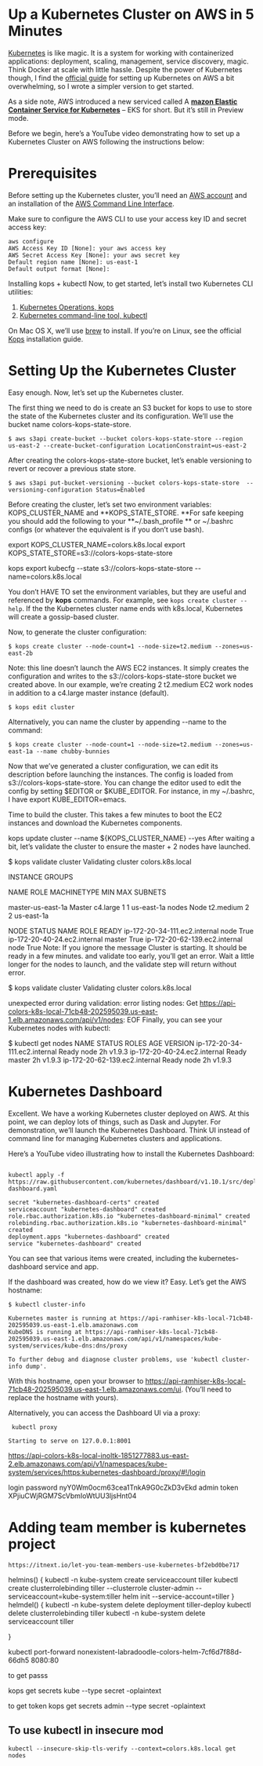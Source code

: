 #  Up a Kubernetes Cluster on AWS in 5 Minutes

[Kubernetes](https://kubernetes.io/) is like magic. It is a system for working with containerized applications: deployment, scaling, management, service discovery, magic. Think Docker at scale with little hassle. Despite the power of Kubernetes though, I find the [official guide](https://github.com/kubernetes/kops/blob/master/docs/aws.md) for setting up Kubernetes on AWS a bit overwhelming, so I wrote a simpler version to get started.

As a side note, AWS introduced a new serviced called A [**mazon Elastic Container Service for Kubernetes**](https://aws.amazon.com/eks/) – EKS for short. But it’s still in Preview mode.

Before we begin, here’s a YouTube video demonstrating how to set up a Kubernetes Cluster on AWS following the instructions below:

# Prerequisites

Before setting up the Kubernetes cluster, you’ll need an [AWS account](https://aws.amazon.com/account/) and an installation of the [AWS Command Line Interface](https://aws.amazon.com/cli/).

Make sure to configure the AWS CLI to use your access key ID and secret access key:

```
aws configure
AWS Access Key ID [None]: your aws access key
AWS Secret Access Key [None]: your aws secret key
Default region name [None]: us-east-1
Default output format [None]:

```

Installing kops + kubectl
Now, to get started, let’s install two Kubernetes CLI utilities:

1. [Kubernetes Operations, kops](https://github.com/kubernetes/kops)
2. [Kubernetes command-line tool, kubectl](https://kubernetes.io/docs/reference/kubectl/overview/)

On Mac OS X, we’ll use [brew](https://brew.sh/) to install. If you’re on Linux, see the official [Kops](https://github.com/kubernetes/kops#installing) installation guide.


# Setting Up the Kubernetes Cluster

Easy enough. Now, let’s set up the Kubernetes cluster.

The first thing we need to do is create an S3 bucket for kops to use to store the state of the Kubernetes cluster and its configuration. We’ll use the bucket name colors-kops-state-store.

```
$ aws s3api create-bucket --bucket colors-kops-state-store --region us-east-2 --create-bucket-configuration LocationConstraint=us-east-2

```

After creating the colors-kops-state-store bucket, let’s enable versioning to revert or recover a previous state store.

```
$ aws s3api put-bucket-versioning --bucket colors-kops-state-store  --versioning-configuration Status=Enabled

```
Before creating the cluster, let’s set two environment variables: KOPS_CLUSTER_NAME and **KOPS_STATE_STORE. **For safe keeping you should add the following to your **~/.bash_profile ** or ~/.bashrc configs (or whatever the equivalent is if you don’t use bash).


export KOPS_CLUSTER_NAME=colors.k8s.local
export KOPS_STATE_STORE=s3://colors-kops-state-store


kops export kubecfg --state s3://colors-kops-state-store --name=colors.k8s.local

You don’t HAVE TO set the environment variables, but they are useful and referenced by **kops** commands. For example, see ```kops create cluster --help```. If the the Kubernetes cluster name ends with k8s.local, Kubernetes will create a gossip-based cluster.

Now, to generate the cluster configuration:

```
$ kops create cluster --node-count=1 --node-size=t2.medium --zones=us-east-2b 
```

Note: this line doesn’t launch the AWS EC2 instances. It simply creates the configuration and writes to the s3://colors-kops-state-store bucket we created above. In our example, we’re creating 2 t2.medium EC2 work nodes in addition to a c4.large master instance (default).

```
$ kops edit cluster
```

Alternatively, you can name the cluster by appending --name to the command:

```
$ kops create cluster --node-count=1 --node-size=t2.medium --zones=us-east-1a --name chubby-bunnies
```

Now that we’ve generated a cluster configuration, we can edit its description before launching the instances. The config is loaded from s3://colors-kops-state-store. You can change the editor used to edit the config by setting $EDITOR or $KUBE_EDITOR. For instance, in my ~/.bashrc, I have export KUBE_EDITOR=emacs.


Time to build the cluster. This takes a few minutes to boot the EC2 instances and download the Kubernetes components.

kops update cluster --name ${KOPS_CLUSTER_NAME} --yes
After waiting a bit, let’s validate the cluster to ensure the master + 2 nodes have launched.

$ kops validate cluster
Validating cluster colors.k8s.local

INSTANCE GROUPS

NAME			ROLE	MACHINETYPE	MIN	MAX	SUBNETS

master-us-east-1a	Master	c4.large	1	1	us-east-1a
nodes			Node	t2.medium	2	2	us-east-1a


NODE STATUS
NAME				ROLE	READY
ip-172-20-34-111.ec2.internal	node	True
ip-172-20-40-24.ec2.internal	master	True
ip-172-20-62-139.ec2.internal	node	True
Note: If you ignore the message Cluster is starting. It should be ready in a few minutes. and validate too early, you’ll get an error. Wait a little longer for the nodes to launch, and the validate step will return without error.

$ kops validate cluster
Validating cluster colors.k8s.local

unexpected error during validation: error listing nodes: Get https://api-colors-k8s-local-71cb48-202595039.us-east-1.elb.amazonaws.com/api/v1/nodes: EOF
Finally, you can see your Kubernetes nodes with kubectl:

$ kubectl get nodes
NAME                            STATUS    ROLES     AGE       VERSION
ip-172-20-34-111.ec2.internal   Ready     node      2h        v1.9.3
ip-172-20-40-24.ec2.internal    Ready     master    2h        v1.9.3
ip-172-20-62-139.ec2.internal   Ready     node      2h        v1.9.3



# Kubernetes Dashboard

Excellent. We have a working Kubernetes cluster deployed on AWS. At this point, we can deploy lots of things, such as Dask and Jupyter. For demonstration, we’ll launch the Kubernetes Dashboard. Think UI instead of command line for managing Kubernetes clusters and applications.

Here’s a YouTube video illustrating how to install the Kubernetes Dashboard:

```

kubectl apply -f https://raw.githubusercontent.com/kubernetes/dashboard/v1.10.1/src/deploy/recommended/kubernetes-dashboard.yaml

secret "kubernetes-dashboard-certs" created
serviceaccount "kubernetes-dashboard" created
role.rbac.authorization.k8s.io "kubernetes-dashboard-minimal" created
rolebinding.rbac.authorization.k8s.io "kubernetes-dashboard-minimal" created
deployment.apps "kubernetes-dashboard" created
service "kubernetes-dashboard" created

```



You can see that various items were created, including the kubernetes-dashboard service and app.


If the dashboard was created, how do we view it? Easy. Let’s get the AWS hostname:

```
$ kubectl cluster-info

Kubernetes master is running at https://api-ramhiser-k8s-local-71cb48-202595039.us-east-1.elb.amazonaws.com
KubeDNS is running at https://api-ramhiser-k8s-local-71cb48-202595039.us-east-1.elb.amazonaws.com/api/v1/namespaces/kube-system/services/kube-dns:dns/proxy

To further debug and diagnose cluster problems, use 'kubectl cluster-info dump'.

```


With this hostname, open your browser to https://api-ramhiser-k8s-local-71cb48-202595039.us-east-1.elb.amazonaws.com/ui. (You’ll need to replace the hostname with yours).


Alternatively, you can access the Dashboard UI via a proxy:


```
 kubectl proxy

Starting to serve on 127.0.0.1:8001
```
https://api-colors-k8s-local-inoltk-1851277883.us-east-2.elb.amazonaws.com/api/v1/namespaces/kube-system/services/https:kubernetes-dashboard:/proxy/#!/login

login password nyY0Wm0ocm63cea1TnkA9G0cZkD3vEkd
admin token  XPjiuCWjRGM7ScVbmIoWtUU3ljsHnt04


# Adding team member is kubernetes project

```
https://itnext.io/let-you-team-members-use-kubernetes-bf2ebd0be717
```




helmins() {
 kubectl -n kube-system create serviceaccount tiller
 kubectl create clusterrolebinding tiller --clusterrole cluster-admin --serviceaccount=kube-system:tiller
 helm init --service-account=tiller
}
helmdel() {
 kubectl -n kube-system delete deployment tiller-deploy
 kubectl delete clusterrolebinding tiller
 kubectl -n kube-system delete serviceaccount tiller
 
}


kubectl port-forward nonexistent-labradoodle-colors-helm-7cf6d7f88d-66dh5 8080:80


to get passs

kops get secrets kube --type secret -oplaintext


to get token 
kops get secrets admin --type secret -oplaintext


## To use kubectl in insecure mod

```
kubectl --insecure-skip-tls-verify --context=colors.k8s.local get nodes

```